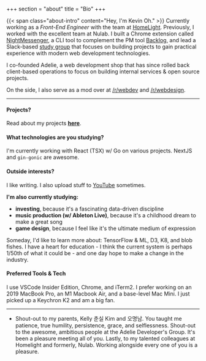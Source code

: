 +++
section = "about"
title = "Bio"
+++

{{< span class="about-intro" content="Hey, I'm Kevin Oh." >}} Currently working as a *Front-End Engineer* with the team at [HomeLight](https://www.homelight.com). Previously, I worked with the excellent team at Nulab. I built a Chrome extension called [NightMessenger](https://chrome.google.com/webstore/detail/night-messenger/hjhnmilbfdehpgfcojlmmooknnkhgdmh?hl=en), a CLI tool to complement the PM tool [Backlog](https://backlog.com), and lead a Slack-based [study group](/projects/adg) that focuses on building projects to gain practical experience with modern web development technologies. 

I co-founded Adelie, a web development shop that has since rolled back client-based operations to focus on building internal services & open source projects.

On the side, I also serve as a mod over at [/r/webdev](https://reddit.com/r/webdev) and [/r/webdesign](https://reddit.com/r/webdesign).

---

#### Projects?

Read about my projects [**here**](/projects).

#### What technologies are you studying?

I'm currently working with React (TSX) w/ Go on various projects. NextJS and `gin-gonic` are awesome.

#### Outside interests?

I like writing. I also upload stuff to [YouTube](https://youtube.com/adelieco) sometimes.

**I'm also currently studying:**

- **investing**, because it's a fascinating data-driven discipline 
- **music production (w/ Ableton Live)**, because it's a childhood dream to make a great song
- **game design**, because I feel like it's the ultimate medium of expression

Someday, I'd like to learn more about: TensorFlow & ML, D3, K8, and blob fishes. I have a heart for education - I think the current system is perhaps 1/50th of what it could be - and one day hope to make a change in the industry. 

#### Preferred Tools & Tech

I use VSCode Insider Edition, Chrome, and iTerm2. I prefer working on an 2019 MacBook Pro, an M1 Macbook Air, and a base-level Mac Mini. I just picked up a Keychron K2 and am a big fan.

---

- Shout-out to my parents, Kelly 춘실 Kim and 오명남. You taught me patience, true humility, persistence, grace, and selflessness. Shout-out to the awesome, ambitious people at the Adelie Developer's Group. It's been a pleasure meeting all of you. Lastly, to my talented colleagues at Homelight and formerly, Nulab. Working alongside every one of you is a pleasure.

